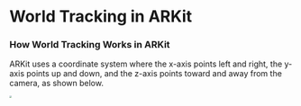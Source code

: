# World Tracking in ARKit 

### How World Tracking Works in ARKit 

ARKit uses a coordinate system where the x-axis points left and right, the y-axis points up and down, and the z-axis points toward and away from the camera, as shown below.

<img src="/Users/memtarhan/Desktop/Screen Shot 2019-09-27 at 16.27.02 (2).png" style="zoom: 25%;" />

